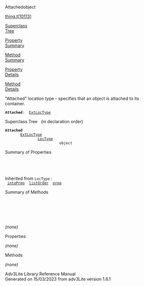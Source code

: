 ---
---
<span class="title">Attached</span><span class="type">object</span>

[thing.t](../file/thing.t.html)\[[10113](../source/thing.t.html#10113)\]

[Superclass  
Tree](#_SuperClassTree_)

[Property  
Summary](#_PropSummary_)

[Method  
Summary](#_MethodSummary_)

[Property  
Details](#_Properties_)

[Method  
Details](#_Methods_)

<div class="fdesc">

"Attached" location type - specifies that an object is attached to its
container.

**`Attached`**` :   `[`ExtLocType`](../object/ExtLocType.html)

</div>

<span id="_SuperClassTree_"></span>

<div class="mjhd">

<span class="hdln">Superclass Tree</span>   (in declaration order)

</div>

**`Attached`**  
`         `[`ExtLocType`](../object/ExtLocType.html)  
`                 `[`LocType`](../object/LocType.html)  
`                         object`  
<span id="_PropSummary_"></span>

<div class="mjhd">

<span class="hdln">Summary of Properties</span>  

</div>

` `

` `

Inherited from `LocType` :  
` `[`intoPrep`](../object/LocType.html#intoPrep)`  `[`listOrder`](../object/LocType.html#listOrder)`  `[`prep`](../object/LocType.html#prep)`  `

<span id="_MethodSummary_"></span>

<div class="mjhd">

<span class="hdln">Summary of Methods</span>  

</div>

` `

` `

` `

*(none)* <span id="_Properties_"></span>

<div class="mjhd">

<span class="hdln">Properties</span>  

</div>

*(none)* <span id="_Methods_"></span>

<div class="mjhd">

<span class="hdln">Methods</span>  

</div>

*(none)*

<div class="ftr">

Adv3Lite Library Reference Manual  
Generated on 15/03/2023 from adv3Lite version 1.6.1

</div>
